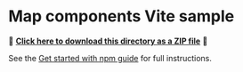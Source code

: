 # Map components Vite sample

📁 **[Click here to download this directory as a ZIP file](https://esri.github.io/jsapi-resources/zips/map-component-sample-vite.zip)** 📁

See the [Get started with npm guide](https://developers.arcgis.com/javascript/latest/get-started/#npm) for full instructions.
